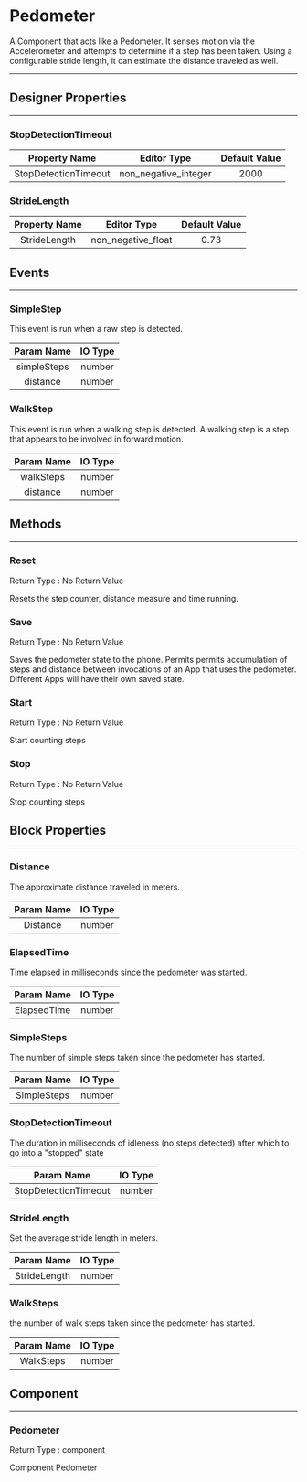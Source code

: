<!--
  Copyright © 2013-2021 AIIE-ADL, All rights reserved
  Released under the Apache License, Version 2.0
  http://www.apache.org/licenses/LICENSE-2.0
-->

# Pedometer

A Component that acts like a Pedometer. It senses motion via the Accelerometer and attempts to determine if a step has been taken. Using a configurable stride length, it can estimate the distance traveled as well.

---

## Designer Properties

---

### StopDetectionTimeout

|     Property Name    |      Editor Type     | Default Value |
| :------------------: | :------------------: | :-----------: |
| StopDetectionTimeout | non_negative_integer |      2000     |

### StrideLength

| Property Name |     Editor Type    | Default Value |
| :-----------: | :----------------: | :-----------: |
|  StrideLength | non_negative_float |      0.73     |

## Events

---

### SimpleStep

<div block-type = "component_event" component-selector = "Pedometer" event-selector = "SimpleStep" id = "pedometer-simplestep"></div>

This event is run when a raw step is detected.

|  Param Name | IO Type |
| :---------: | :-----: |
| simpleSteps |  number |
|   distance  |  number |

### WalkStep

<div block-type = "component_event" component-selector = "Pedometer" event-selector = "WalkStep" id = "pedometer-walkstep"></div>

This event is run when a walking step is detected. A walking step is a step that appears to be involved in forward motion.

| Param Name | IO Type |
| :--------: | :-----: |
|  walkSteps |  number |
|  distance  |  number |

## Methods

---

### Reset

<div block-type = "component_method" component-selector = "Pedometer" method-selector = "Reset" id = "pedometer-reset"></div>

Return Type : No Return Value

Resets the step counter, distance measure and time running.

### Save

<div block-type = "component_method" component-selector = "Pedometer" method-selector = "Save" id = "pedometer-save"></div>

Return Type : No Return Value

Saves the pedometer state to the phone. Permits permits accumulation of steps and distance between invocations of an App that uses the pedometer. Different Apps will have their own saved state.

### Start

<div block-type = "component_method" component-selector = "Pedometer" method-selector = "Start" id = "pedometer-start"></div>

Return Type : No Return Value

Start counting steps

### Stop

<div block-type = "component_method" component-selector = "Pedometer" method-selector = "Stop" id = "pedometer-stop"></div>

Return Type : No Return Value

Stop counting steps

## Block Properties

---

### Distance

<div block-type = "component_set_get" component-selector = "Pedometer" property-selector = "Distance" property-type = "get" id = "get-pedometer-distance"></div>

The approximate distance traveled in meters.

| Param Name | IO Type |
| :--------: | :-----: |
|  Distance  |  number |

### ElapsedTime

<div block-type = "component_set_get" component-selector = "Pedometer" property-selector = "ElapsedTime" property-type = "get" id = "get-pedometer-elapsedtime"></div>

Time elapsed in milliseconds since the pedometer was started.

|  Param Name | IO Type |
| :---------: | :-----: |
| ElapsedTime |  number |

### SimpleSteps

<div block-type = "component_set_get" component-selector = "Pedometer" property-selector = "SimpleSteps" property-type = "get" id = "get-pedometer-simplesteps"></div>

The number of simple steps taken since the pedometer has started.

|  Param Name | IO Type |
| :---------: | :-----: |
| SimpleSteps |  number |

### StopDetectionTimeout

<div block-type = "component_set_get" component-selector = "Pedometer" property-selector = "StopDetectionTimeout" property-type = "get" id = "get-pedometer-stopdetectiontimeout"></div>

<div block-type = "component_set_get" component-selector = "Pedometer" property-selector = "StopDetectionTimeout" property-type = "set" id = "set-pedometer-stopdetectiontimeout"></div>

The duration in milliseconds of idleness (no steps detected) after which to go into a "stopped" state

|      Param Name      | IO Type |
| :------------------: | :-----: |
| StopDetectionTimeout |  number |

### StrideLength

<div block-type = "component_set_get" component-selector = "Pedometer" property-selector = "StrideLength" property-type = "get" id = "get-pedometer-stridelength"></div>

<div block-type = "component_set_get" component-selector = "Pedometer" property-selector = "StrideLength" property-type = "set" id = "set-pedometer-stridelength"></div>

Set the average stride length in meters.

|  Param Name  | IO Type |
| :----------: | :-----: |
| StrideLength |  number |

### WalkSteps

<div block-type = "component_set_get" component-selector = "Pedometer" property-selector = "WalkSteps" property-type = "get" id = "get-pedometer-walksteps"></div>

the number of walk steps taken since the pedometer has started.

| Param Name | IO Type |
| :--------: | :-----: |
|  WalkSteps |  number |

## Component

---

### Pedometer

<div block-type = "component_component_block" component-selector = "Pedometer" id = "component-pedometer"></div>

Return Type : component

Component Pedometer

